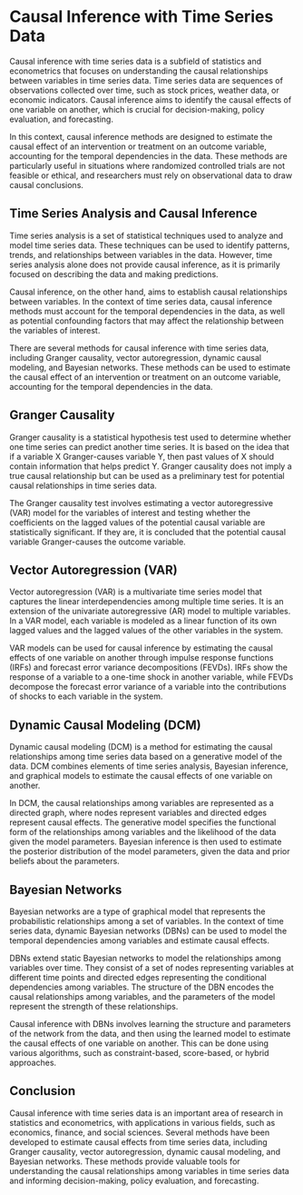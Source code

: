 # Causal Inference with Time Series Data

Causal inference with time series data is a subfield of statistics and econometrics that focuses on understanding the causal relationships between variables in time series data. Time series data are sequences of observations collected over time, such as stock prices, weather data, or economic indicators. Causal inference aims to identify the causal effects of one variable on another, which is crucial for decision-making, policy evaluation, and forecasting.

In this context, causal inference methods are designed to estimate the causal effect of an intervention or treatment on an outcome variable, accounting for the temporal dependencies in the data. These methods are particularly useful in situations where randomized controlled trials are not feasible or ethical, and researchers must rely on observational data to draw causal conclusions.

## Time Series Analysis and Causal Inference

Time series analysis is a set of statistical techniques used to analyze and model time series data. These techniques can be used to identify patterns, trends, and relationships between variables in the data. However, time series analysis alone does not provide causal inference, as it is primarily focused on describing the data and making predictions.

Causal inference, on the other hand, aims to establish causal relationships between variables. In the context of time series data, causal inference methods must account for the temporal dependencies in the data, as well as potential confounding factors that may affect the relationship between the variables of interest.

There are several methods for causal inference with time series data, including Granger causality, vector autoregression, dynamic causal modeling, and Bayesian networks. These methods can be used to estimate the causal effect of an intervention or treatment on an outcome variable, accounting for the temporal dependencies in the data.

## Granger Causality

Granger causality is a statistical hypothesis test used to determine whether one time series can predict another time series. It is based on the idea that if a variable X Granger-causes variable Y, then past values of X should contain information that helps predict Y. Granger causality does not imply a true causal relationship but can be used as a preliminary test for potential causal relationships in time series data.

The Granger causality test involves estimating a vector autoregressive (VAR) model for the variables of interest and testing whether the coefficients on the lagged values of the potential causal variable are statistically significant. If they are, it is concluded that the potential causal variable Granger-causes the outcome variable.

## Vector Autoregression (VAR)

Vector autoregression (VAR) is a multivariate time series model that captures the linear interdependencies among multiple time series. It is an extension of the univariate autoregressive (AR) model to multiple variables. In a VAR model, each variable is modeled as a linear function of its own lagged values and the lagged values of the other variables in the system.

VAR models can be used for causal inference by estimating the causal effects of one variable on another through impulse response functions (IRFs) and forecast error variance decompositions (FEVDs). IRFs show the response of a variable to a one-time shock in another variable, while FEVDs decompose the forecast error variance of a variable into the contributions of shocks to each variable in the system.

## Dynamic Causal Modeling (DCM)

Dynamic causal modeling (DCM) is a method for estimating the causal relationships among time series data based on a generative model of the data. DCM combines elements of time series analysis, Bayesian inference, and graphical models to estimate the causal effects of one variable on another.

In DCM, the causal relationships among variables are represented as a directed graph, where nodes represent variables and directed edges represent causal effects. The generative model specifies the functional form of the relationships among variables and the likelihood of the data given the model parameters. Bayesian inference is then used to estimate the posterior distribution of the model parameters, given the data and prior beliefs about the parameters.

## Bayesian Networks

Bayesian networks are a type of graphical model that represents the probabilistic relationships among a set of variables. In the context of time series data, dynamic Bayesian networks (DBNs) can be used to model the temporal dependencies among variables and estimate causal effects.

DBNs extend static Bayesian networks to model the relationships among variables over time. They consist of a set of nodes representing variables at different time points and directed edges representing the conditional dependencies among variables. The structure of the DBN encodes the causal relationships among variables, and the parameters of the model represent the strength of these relationships.

Causal inference with DBNs involves learning the structure and parameters of the network from the data, and then using the learned model to estimate the causal effects of one variable on another. This can be done using various algorithms, such as constraint-based, score-based, or hybrid approaches.

## Conclusion

Causal inference with time series data is an important area of research in statistics and econometrics, with applications in various fields, such as economics, finance, and social sciences. Several methods have been developed to estimate causal effects from time series data, including Granger causality, vector autoregression, dynamic causal modeling, and Bayesian networks. These methods provide valuable tools for understanding the causal relationships among variables in time series data and informing decision-making, policy evaluation, and forecasting.
